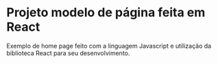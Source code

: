 # Projeto modelo de página feita em React 

Exemplo de home page feito com a linguagem Javascript e utilização da biblioteca React para seu desenvolvimento. 